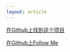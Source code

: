 ```yaml
---
layout: article
---
```


[在Github上找到这个项目](https://github.com/qiuuu1504/qiuuu1504.github.io)

[在Github上Follow Me](https://github.com/qiuuu1504)
